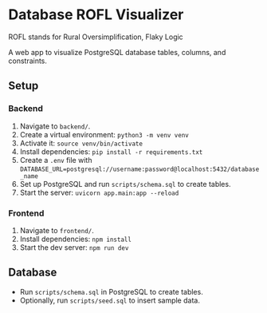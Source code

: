 # Database ROFL Visualizer
ROFL stands for Rural Oversimplification, Flaky Logic

A web app to visualize PostgreSQL database tables, columns, and constraints.

## Setup

### Backend
1. Navigate to `backend/`.
2. Create a virtual environment: `python3 -m venv venv`
3. Activate it: `source venv/bin/activate`
4. Install dependencies: `pip install -r requirements.txt`
5. Create a `.env` file with `DATABASE_URL=postgresql://username:password@localhost:5432/database_name`
6. Set up PostgreSQL and run `scripts/schema.sql` to create tables.
7. Start the server: `uvicorn app.main:app --reload`

### Frontend
1. Navigate to `frontend/`.
2. Install dependencies: `npm install`
3. Start the dev server: `npm run dev`

## Database
- Run `scripts/schema.sql` in PostgreSQL to create tables.
- Optionally, run `scripts/seed.sql` to insert sample data.